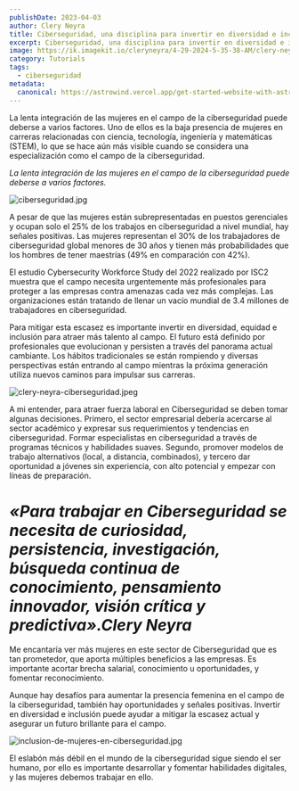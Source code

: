 ```yaml
---
publishDate: 2023-04-03
author: Clery Neyra
title: Ciberseguridad, una disciplina para invertir en diversidad e inclusión
excerpt: Ciberseguridad, una disciplina para invertir en diversidad e inclusión
image: https://ik.imagekit.io/cleryneyra/4-29-2024-5-35-38-AM/clery-neyra-ciberseguridad_-2XCcT10d.jpg
category: Tutorials
tags: 
  - ciberseguridad
metadata:
  canonical: https://astrowind.vercel.app/get-started-website-with-astro-tailwind-css
---
```


La lenta integración de las mujeres en el campo de la ciberseguridad puede deberse a varios factores. Uno de ellos es la baja presencia de mujeres en carreras relacionadas con ciencia, tecnología, ingeniería y matemáticas (STEM), lo que se hace aún más visible cuando se considera una especialización como el campo de la ciberseguridad.


_La lenta integración de las mujeres en el campo de la ciberseguridad puede deberse a varios factores._


![ciberseguridad.jpg](https://cleryneyravera.com/wp-content/uploads/2023/04/ciberseguridad.jpg?w=1024)


A pesar de que las mujeres están subrepresentadas en puestos gerenciales y ocupan solo el 25% de los trabajos en ciberseguridad a nivel mundial, hay señales positivas. Las mujeres representan el 30% de los trabajadores de ciberseguridad global menores de 30 años y tienen más probabilidades que los hombres de tener maestrías (49% en comparación con 42%).


El estudio Cybersecurity Workforce Study del 2022 realizado por ISC2 muestra que el campo necesita urgentemente más profesionales para proteger a las empresas contra amenazas cada vez más complejas. Las organizaciones están tratando de llenar un vacío mundial de 3.4 millones de trabajadores en ciberseguridad.


Para mitigar esta escasez es importante invertir en diversidad, equidad e inclusión para atraer más talento al campo. El futuro está definido por profesionales que evolucionan y persisten a través del panorama actual cambiante. Los hábitos tradicionales se están rompiendo y diversas perspectivas están entrando al campo mientras la próxima generación utiliza nuevos caminos para impulsar sus carreras.


![clery-neyra-ciberseguridad.jpeg](https://cleryneyravera.com/wp-content/uploads/2023/04/clery-neyra-ciberseguridad.jpeg?w=1023)


A mi entender, para atraer fuerza laboral en Ciberseguridad se deben tomar algunas decisiones. Primero, el sector empresarial debería acercarse al sector académico y expresar sus requerimientos y tendencias en ciberseguridad. Formar especialistas en ciberseguridad a través de programas técnicos y habilidades suaves. Segundo, promover modelos de trabajo alternativos (local, a distancia, combinados), y tercero dar oportunidad a jóvenes sin experiencia, con alto potencial y empezar con líneas de preparación.


# _**«Para trabajar en Ciberseguridad se necesita de curiosidad, persistencia, investigación, búsqueda continua de conocimiento, pensamiento innovador, visión crítica y predictiva».Clery Neyra**_


Me encantaría ver más mujeres en este sector de Ciberseguridad que es tan prometedor, que aporta múltiples beneficios a las empresas. Es importante acortar brecha salarial, conocimiento u oportunidades, y fomentar reconocimiento.


Aunque hay desafíos para aumentar la presencia femenina en el campo de la ciberseguridad, también hay oportunidades y señales positivas. Invertir en diversidad e inclusión puede ayudar a mitigar la escasez actual y asegurar un futuro brillante para el campo.


![inclusion-de-mujeres-en-ciberseguridad.jpg](https://cleryneyravera.com/wp-content/uploads/2023/04/inclusion-de-mujeres-en-ciberseguridad.jpg?w=1024)


El eslabón más débil en el mundo de la ciberseguridad sigue siendo el ser humano, por ello es importante desarrollar y fomentar habilidades digitales, y las mujeres debemos trabajar en ello.

